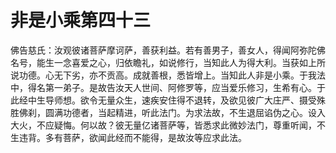 # 非是小乘第四十三
佛告慈氏：汝观彼诸菩萨摩诃萨，善获利益。若有善男子，善女人，得闻阿弥陀佛名号，能生一念喜爱之心，归依瞻礼，如说修行，当知此人为得大利。当获如上所说功德。心无下劣，亦不贡高。成就善根，悉皆增上。当知此人非是小乘。于我法中，得名第一弟子。是故告汝天人世间、阿修罗等，应当爱乐修习，生希有心。于此经中生导师想。欲令无量众生，速疾安住得不退转，及欲见彼广大庄严、摄受殊胜佛刹，圆满功德者，当起精进，听此法门。为求法故，不生退屈谄伪之心。设入大火，不应疑悔。何以故？彼无量亿诸菩萨等，皆悉求此微妙法门，尊重听闻，不生违背。多有菩萨，欲闻此经而不能得，是故汝等应求此法。
